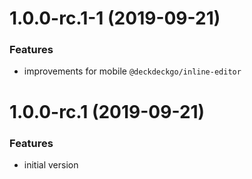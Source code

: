 <a name="1.0.0-rc.1-1"></a>
# 1.0.0-rc.1-1 (2019-09-21)

### Features

* improvements for mobile `@deckdeckgo/inline-editor`

<a name="1.0.0-rc.1"></a>
# 1.0.0-rc.1 (2019-09-21)

### Features

* initial version
